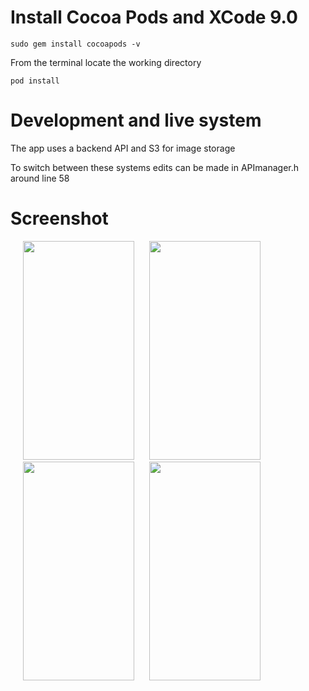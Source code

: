 # Install Cocoa Pods and XCode 9.0 
    sudo gem install cocoapods -v

From the terminal locate the working directory

    pod install


# Development and live system

The app uses a backend API and S3 for image storage

To switch between these systems edits can be made in APImanager.h around line 58


# Screenshot

<div style="display:inline-block">
<img src="https://firebasestorage.googleapis.com/v0/b/testpro-1f6d3.appspot.com/o/pepperjelly2.png?alt=media&token=5767d73e-4168-47d5-97d7-2f30e8debeba" width="178" height="350" style="margin-left:20px" />
<img src="https://firebasestorage.googleapis.com/v0/b/testpro-1f6d3.appspot.com/o/pepperjelly4.png?alt=media&token=f5e302e0-f1fb-4c7a-a2b0-14e8d27743de" width="178" height="350" style="margin-left:20px"/>
<img src="https://firebasestorage.googleapis.com/v0/b/testpro-1f6d3.appspot.com/o/pepperjelly5.png?alt=media&token=59c5b8c3-a825-474f-9cae-446abf35c220" width="178" height="350" style="margin-left:20px"/>
<img src="https://firebasestorage.googleapis.com/v0/b/testpro-1f6d3.appspot.com/o/pepperjelly6.png?alt=media&token=e5d894ec-fa0d-4a80-9fdb-dff06c6f462e" width="178" height="350" style="margin-left:20px" />

</div>


